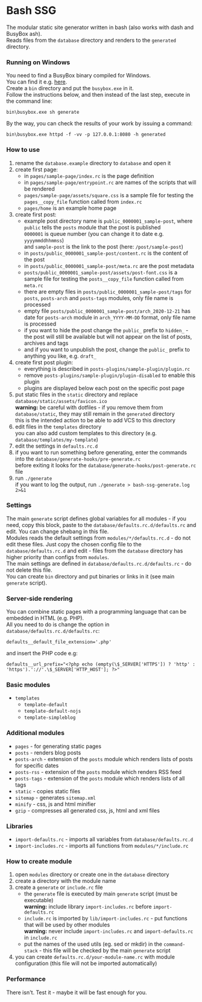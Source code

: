 # Bash SSG
The modular static site generator written in bash (also works with dash and BusyBox ash).  
Reads files from the `database` directory and renders to the `generated` directory.

### Running on Windows
You need to find a BusyBox binary compiled for Windows.  
You can find it e.g. [here](https://frippery.org/busybox/index.html).  
Create a `bin` directory and put the `busybox.exe` in it.  
Follow the instructions below, and then instead of the last step, execute in the command line:
```
bin\busybox.exe sh generate
```
By the way, you can check the results of your work by issuing a command:
```
bin\busybox.exe httpd -f -vv -p 127.0.0.1:8080 -h generated
```

### How to use
1. rename the `database.example` directory to `database` and open it
2. create first page:
	* in `pages/sample-page/index.rc` is the page definition
	* in `pages/sample-page/entrypoint.rc` are names of the scripts that will be rendered
	* `pages/sample-page/assets/square.css` is a sample file for testing the `pages__copy_file` function called from `index.rc`
	* `pages/home` is an example home page
3. create first post:
	* example post directory name is `public_0000001_sample-post`, where  
		`public` tells the `posts` module that the post is published  
		`0000001` is queue number (you can change it to date e.g. `yyyymmddhhmmss`)  
		and `sample-post` is the link to the post (here: `/post/sample-post`)
	* in `posts/public_0000001_sample-post/content.rc` is the content of the post
	* in `posts/public_0000001_sample-post/meta.rc` are the post metadata
	* `posts/public_0000001_sample-post/assets/post-font.css` is a sample file for testing the `posts__copy_file` function called from `meta.rc`
	* there are empty files in `posts/public_0000001_sample-post/tags` for `posts`, `posts-arch` and `posts-tags` modules, only file name is processed
	* empty file `posts/public_0000001_sample-post/arch_2020-12-21` has date for `posts-arch` module in `arch_YYYY-MM-DD` format, only file name is processed
	* if you want to hide the post change the `public_` prefix to `hidden_` - the post will still be available but will not appear on the list of posts, archives and tags
	* and if you want to unpublish the post, change the `public_` prefix to anything you like, e.g. `draft_`
4. create first post plugin:
	* everything is described in `posts-plugins/sample-plugin/plugin.rc`
	* remove `posts-plugins/sample-plugin/plugin-disabled` to enable this plugin
	* plugins are displayed below each post on the specific post page
5. put static files in the `static` directory and replace `database/static/assets/favicon.ico`  
	**warning:** be careful with dotfiles - if you remove them from `database/static`, they may still remain in the `generated` directory  
	this is the intended action to be able to add VCS to this directory
6. edit files in the `templates` directory  
	you can also add custom templates to this directory (e.g. `database/templates/my-template`)
7. edit the settings in `defaults.rc.d`
8. if you want to run something before generating, enter the commands into the `database/generate-hooks/pre-generate.rc`  
	before exiting it looks for the `database/generate-hooks/post-generate.rc` file
9. run `./generate`  
	if you want to log the output, run `./generate > bash-ssg-generate.log 2>&1`

### Settings
The main `generate` script defines global variables for all modules - if you need, copy this block, paste to the `database/defaults.rc.d/defaults.rc` and edit. You can change shebang in this file.  
Modules reads the default settings from `modules/*/defaults.rc.d` - do not edit these files. Just copy the chosen config file to the `database/defaults.rc.d` and edit - files from the `database` directory has higher priority than configs from `modules`.  
The main settings are defined in `database/defaults.rc.d/defaults.rc` - do not delete this file.  
You can create `bin` directory and put binaries or links in it (see main `generate` script).

### Server-side rendering
You can combine static pages with a programming language that can be embedded in HTML (e.g. PHP).  
All you need to do is change the option in `database/defaults.rc.d/defaults.rc`:
```
defaults__default_file_extension='.php'
```
and insert the PHP code e.g:
```
defaults__url_prefix="<?php echo (empty(\$_SERVER['HTTPS']) ? 'http' : 'https').'://'.\$_SERVER['HTTP_HOST']; ?>"
```

### Basic modules
* `templates`
	* `template-default`
	* `template-default-nojs`
	* `template-simpleblog`

### Additional modules
* `pages` - for generating static pages
* `posts` - renders blog posts
* `posts-arch` - extension of the `posts` module which renders lists of posts for specific dates
* `posts-rss` - extension of the `posts` module which renders RSS feed
* `posts-tags` - extension of the `posts` module which renders lists of all tags
* `static` - copies static files
* `sitemap` - generates `sitemap.xml`
* `minify` - css, js and html minifier
* `gzip` - compresses all generated css, js, html and xml files

### Libraries
* `import-defaults.rc` - imports all variables from `database/defaults.rc.d`
* `import-includes.rc` - imports all functions from `modules/*/include.rc`

### How to create module
1. open `modules` directory or create one in the `database` directory
2. create a directory with the module name
3. create a `generate` or `include.rc` file
	* the `generate` file is executed by main `generate` script (must be executable)  
		**warning:** include library `import-includes.rc` before `import-defaults.rc`
	* `include.rc` is imported by `lib/import-includes.rc` - put functions that will be used by other modules  
		**warning:** never include `import-includes.rc` and `import-defaults.rc` in `include.rc`
	* put the names of the used utils (eg. sed or mkdir) in the `command-stack` - this file will be checked by the main `generate` script
4. you can create `defaults.rc.d/your-module-name.rc` with module configuration (this file will not be imported automatically)

### Performance
There isn't. Test it - maybe it will be fast enough for you.
